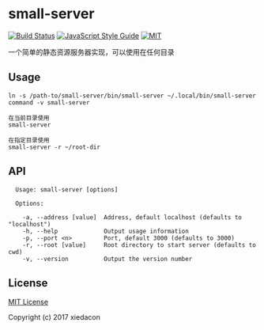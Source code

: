 # small-server

[![Build Status](https://travis-ci.org/xiedacon/small-server.svg?branch=master)](https://travis-ci.org/xiedacon/small-server)
[![JavaScript Style Guide](https://img.shields.io/badge/code_style-standard-brightgreen.svg)](https://standardjs.com)
[![MIT](https://img.shields.io/badge/license-MIT-blue.svg)](https://github.com/xiedacon/small-server/blob/master/LICENSE)

一个简单的静态资源服务器实现，可以使用在任何目录

## Usage

```
ln -s /path-to/small-server/bin/small-server ~/.local/bin/small-server
command -v small-server

在当前目录使用
small-server

在指定目录使用
small-server -r ~/root-dir
```

## API

```
  Usage: small-server [options]

  Options:

    -a, --address [value]  Address, default localhost (defaults to "localhost")
    -h, --help             Output usage information
    -p, --port <n>         Port, default 3000 (defaults to 3000)
    -r, --root [value]     Root directory to start server (defaults to cwd)
    -v, --version          Output the version number
```

## License

[MIT License](https://github.com/xiedacon/small-server/blob/master/LICENSE)

Copyright (c) 2017 xiedacon
